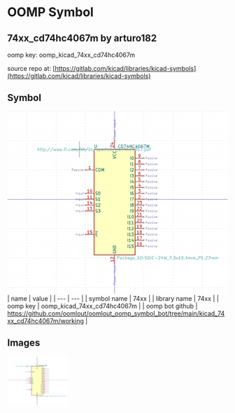 # OOMP Symbol  
## 74xx_cd74hc4067m  by arturo182  
  
oomp key: oomp_kicad_74xx_cd74hc4067m  
  
source repo at: [https://gitlab.com/kicad/libraries/kicad-symbols](https://gitlab.com/kicad/libraries/kicad-symbols)  
## Symbol  
  
[![working.png](working_600.png)](working.png)  
| name | value | 
| --- | --- | 
| symbol name | 74xx | 
| library name | 74xx | 
| oomp key | oomp_kicad_74xx_cd74hc4067m | 
| oomp bot github | https://github.com/oomlout/oomlout_oomp_symbol_bot/tree/main/kicad_74xx_cd74hc4067m/working | 
## Images  
  
[![working.png](working_140.png)](working.png)  
